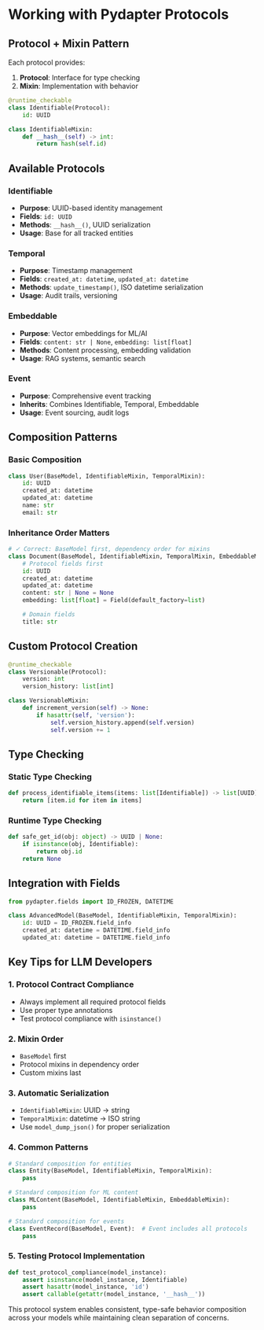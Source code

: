 # Working with Pydapter Protocols

## Protocol + Mixin Pattern

Each protocol provides:

1. **Protocol**: Interface for type checking
2. **Mixin**: Implementation with behavior

```python
@runtime_checkable
class Identifiable(Protocol):
    id: UUID

class IdentifiableMixin:
    def __hash__(self) -> int:
        return hash(self.id)
```

## Available Protocols

### Identifiable

- **Purpose**: UUID-based identity management
- **Fields**: `id: UUID`
- **Methods**: `__hash__()`, UUID serialization
- **Usage**: Base for all tracked entities

### Temporal

- **Purpose**: Timestamp management
- **Fields**: `created_at: datetime`, `updated_at: datetime`
- **Methods**: `update_timestamp()`, ISO datetime serialization
- **Usage**: Audit trails, versioning

### Embeddable

- **Purpose**: Vector embeddings for ML/AI
- **Fields**: `content: str | None`, `embedding: list[float]`
- **Methods**: Content processing, embedding validation
- **Usage**: RAG systems, semantic search

### Event

- **Purpose**: Comprehensive event tracking
- **Inherits**: Combines Identifiable, Temporal, Embeddable
- **Usage**: Event sourcing, audit logs

## Composition Patterns

### Basic Composition

```python
class User(BaseModel, IdentifiableMixin, TemporalMixin):
    id: UUID
    created_at: datetime
    updated_at: datetime
    name: str
    email: str
```

### Inheritance Order Matters

```python
# ✓ Correct: BaseModel first, dependency order for mixins
class Document(BaseModel, IdentifiableMixin, TemporalMixin, EmbeddableMixin):
    # Protocol fields first
    id: UUID
    created_at: datetime
    updated_at: datetime
    content: str | None = None
    embedding: list[float] = Field(default_factory=list)

    # Domain fields
    title: str
```

## Custom Protocol Creation

```python
@runtime_checkable
class Versionable(Protocol):
    version: int
    version_history: list[int]

class VersionableMixin:
    def increment_version(self) -> None:
        if hasattr(self, 'version'):
            self.version_history.append(self.version)
            self.version += 1
```

## Type Checking

### Static Type Checking

```python
def process_identifiable_items(items: list[Identifiable]) -> list[UUID]:
    return [item.id for item in items]
```

### Runtime Type Checking

```python
def safe_get_id(obj: object) -> UUID | None:
    if isinstance(obj, Identifiable):
        return obj.id
    return None
```

## Integration with Fields

```python
from pydapter.fields import ID_FROZEN, DATETIME

class AdvancedModel(BaseModel, IdentifiableMixin, TemporalMixin):
    id: UUID = ID_FROZEN.field_info
    created_at: datetime = DATETIME.field_info
    updated_at: datetime = DATETIME.field_info
```

## Key Tips for LLM Developers

### 1. Protocol Contract Compliance

- Always implement all required protocol fields
- Use proper type annotations
- Test protocol compliance with `isinstance()`

### 2. Mixin Order

- `BaseModel` first
- Protocol mixins in dependency order
- Custom mixins last

### 3. Automatic Serialization

- `IdentifiableMixin`: UUID → string
- `TemporalMixin`: datetime → ISO string
- Use `model_dump_json()` for proper serialization

### 4. Common Patterns

```python
# Standard composition for entities
class Entity(BaseModel, IdentifiableMixin, TemporalMixin):
    pass

# Standard composition for ML content
class MLContent(BaseModel, IdentifiableMixin, EmbeddableMixin):
    pass

# Standard composition for events
class EventRecord(BaseModel, Event):  # Event includes all protocols
    pass
```

### 5. Testing Protocol Implementation

```python
def test_protocol_compliance(model_instance):
    assert isinstance(model_instance, Identifiable)
    assert hasattr(model_instance, 'id')
    assert callable(getattr(model_instance, '__hash__'))
```

This protocol system enables consistent, type-safe behavior composition across
your models while maintaining clean separation of concerns.
